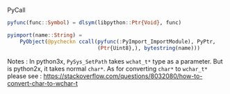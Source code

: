 PyCall

```julia
pyfunc(func::Symbol) = dlsym(libpython::Ptr{Void}, func)
```

```julia
pyimport(name::String) =
    PyObject(@pycheckn ccall(pyfunc(:PyImport_ImportModule), PyPtr,
                             (Ptr{Uint8},), bytestring(name)))
```

Notes :
In python3x, `PySys_SetPath` takes `wchat_t*` type as a parameter. But is python2x, it takes normal `char*`. As for converting `char*` to `wchar_t*` please see : https://stackoverflow.com/questions/8032080/how-to-convert-char-to-wchar-t
